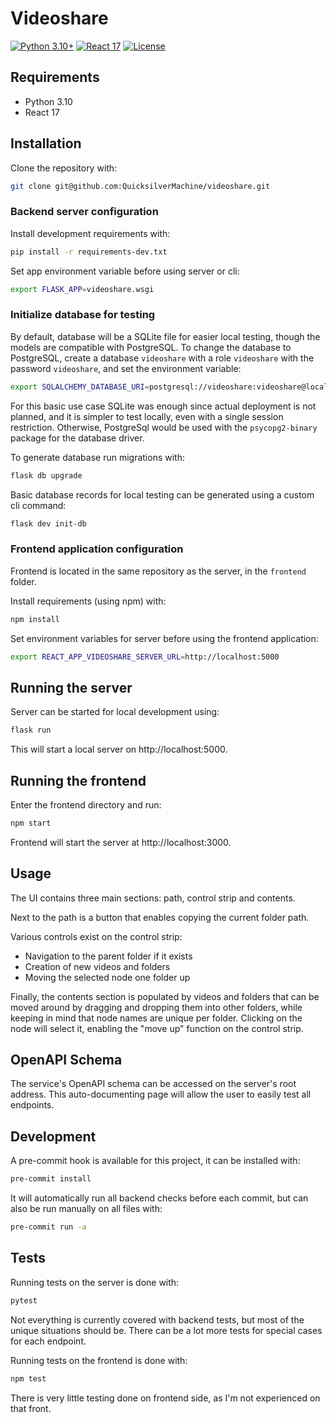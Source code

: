 # Videoshare

[![Python 3.10+](https://img.shields.io/badge/python-3.10+-blue.svg)](https://www.python.org/downloads/)
[![React 17](https://img.shields.io/badge/react-17-blue.svg)](https://reactjs.org/)
[![License](https://img.shields.io/badge/License-MIT-blue.svg)](https://gitlab.com/dejan.knezevic/address-book/-/blob/main/LICENSE)


## Requirements

- Python 3.10
- React 17

## Installation

Clone the repository with:
```bash
git clone git@github.com:QuicksilverMachine/videoshare.git
```

### Backend server configuration

Install development requirements with:
```bash
pip install -r requirements-dev.txt
```

Set app environment variable before using server or cli:
```bash
export FLASK_APP=videoshare.wsgi
```

### Initialize database for testing

By default, database will be a SQLite file for easier local testing, though the models are compatible with PostgreSQL.
To change the database to PostgreSQL, create a database `videoshare` with a role `videoshare` with the password `videoshare`,
and set the environment variable:
```bash
export SQLALCHEMY_DATABASE_URI=postgresql://videoshare:videoshare@localhost:5432/videoshare
```
For this basic use case SQLite was enough since actual deployment is not planned, and it is simpler to test locally,
even with a single session restriction. Otherwise, PostgreSql would be used with the `psycopg2-binary` package for the
database driver.

To generate database run migrations with:
```bash
flask db upgrade
```

Basic database records for local testing can be generated using a custom cli command:
```bash
flask dev init-db
```


### Frontend application configuration

Frontend is located in the same repository as the server, in the `frontend` folder.

Install requirements (using npm) with:
```bash
npm install
```

Set environment variables for server before using the frontend application:
```bash
export REACT_APP_VIDEOSHARE_SERVER_URL=http://localhost:5000
```

## Running the server

Server can be started for local development using:
```bash
flask run
```
This will start a local server on http://localhost:5000.

## Running the frontend

Enter the frontend directory and run:
```bash
npm start
```

Frontend will start the server at http://localhost:3000.


## Usage

The UI contains three main sections: path, control strip and contents.

Next to the path is a button that enables copying the current folder path.

Various controls exist on the control strip:
- Navigation to the parent folder if it exists
- Creation of new videos and folders
- Moving the selected node one folder up

Finally, the contents section is populated by videos and folders that can be moved around by 
dragging and dropping them into other folders, while keeping in mind that node names are unique 
per folder. Clicking on the node will select it, enabling the "move up" function on the control strip.


## OpenAPI Schema

The service's OpenAPI schema can be accessed on the server's root address. 
This auto-documenting page will allow the user to easily test all endpoints.

## Development

A pre-commit hook is available for this project, it can be installed with:
```bash
pre-commit install
```
It will automatically run all backend checks before each commit, but can also be run manually on all files with:
```bash
pre-commit run -a
```

## Tests

Running tests on the server is done with:
```bash
pytest
```
Not everything is currently covered with backend tests, but most of the 
unique situations should be. There can be a lot more tests for special cases for each endpoint.

Running tests on the frontend is done with:
```bash
npm test
```
There is very little testing done on frontend side, as I'm not experienced on that front.
